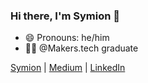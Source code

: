 ### Hi there, I'm Symion 👋
- 😄 Pronouns: he/him
- 👨‍💻 @Makers.tech graduate

[Symion](symion.co.uk) | [Medium](https://symion-edwards.medium.com/) | [LinkedIn](https://www.linkedin.com/in/symion-edwards-433158109/)
